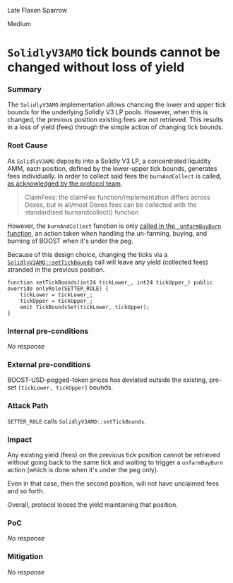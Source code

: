 Late Flaxen Sparrow

Medium

# `SolidlyV3AMO` tick bounds cannot be changed without loss of yield

### Summary

The `SolidlyV3AMO` implementation allows chancing the lower and upper tick bounds for the underlying Solidly V3 LP pools. However, when this is changed, the previous position existing fees are not retrieved. This results in a loss of yield (fees) through the simple action of changing tick bounds.


### Root Cause

As `SolidlyV3AMO` deposits into a Solidly V3 LP, a concentrated liquidity AMM, each position, defined by the lower-upper tick bounds, generates fees individually.
In order to collect said fees the `burnAndCollect` is called, [as acknowledged by the protocol team](https://sticky-yarrow-52e.notion.site/AXION-Audit-Documentation-11bb3e443073802c949bd3700abad968).

> ClaimFees: the claimFee function/implementation differs across Dexes, but in all/most Dexes fees can be collected with the standardised burnandcollect() function

However, the `burnAndCollect` function is only [called in the `_unfarmBuyBurn` function](https://github.com/sherlock-audit/2024-10-axion/blob/main/liquidity-amo/contracts/SolidlyV3AMO.sol#L235), an action taken when handling the un-farming, buying, and burning of BOOST when it's under the peg.

Because of this design choice, changing the ticks via a [`SolidlyV3AMO::setTickBounds`](https://github.com/sherlock-audit/2024-10-axion/blob/main/liquidity-amo/contracts/SolidlyV3AMO.sol#L86-L90) call will leave any yield (collected fees) stranded in the previous position.

```solidity
function setTickBounds(int24 tickLower_, int24 tickUpper_) public override onlyRole(SETTER_ROLE) {
    tickLower = tickLower_;
    tickUpper = tickUpper_;
    emit TickBoundsSet(tickLower, tickUpper);
}
```

### Internal pre-conditions

_No response_

### External pre-conditions

BOOST-USD-pegged-token prices has deviated outside the existing, pre-set `[tickLower, tickUpper]` bounds.

### Attack Path

`SETTER_ROLE` calls `SolidlyV3AMO::setTickBounds`.

### Impact

Any existing yield (fees) on the previous tick position cannot be retrieved without going back to the same tick and waiting to trigger a `unfarmBuyBurn` action (which is done when it's under the peg only). 

Even in that case, then the second position, will not have unclaimed fees and so forth.

Overall, protocol looses the yield maintaining that position.

### PoC

_No response_

### Mitigation

_No response_